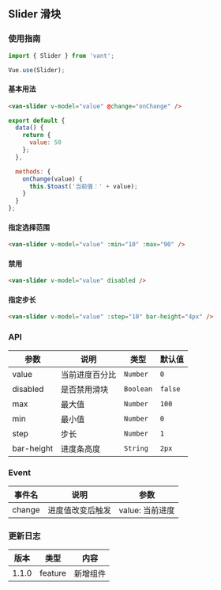 ## Slider 滑块

### 使用指南
``` javascript
import { Slider } from 'vant';

Vue.use(Slider);
```

#### 基本用法

```html
<van-slider v-model="value" @change="onChange" />
```

```js
export default {
  data() {
    return {
      value: 50
    };
  },

  methods: {
    onChange(value) {
      this.$toast('当前值：' + value);
    }
  }
};
```

#### 指定选择范围

```html
<van-slider v-model="value" :min="10" :max="90" />
```

#### 禁用

```html
<van-slider v-model="value" disabled />
```

#### 指定步长

```html
<van-slider v-model="value" :step="10" bar-height="4px" />
```

### API

| 参数       | 说明      | 类型       | 默认值       |
|-----------|-----------|-----------|-------------|
| value | 当前进度百分比 | `Number` | `0` |
| disabled | 是否禁用滑块 | `Boolean` | `false` |
| max | 最大值 | `Number` | `100` |
| min | 最小值 | `Number` | `0` |
| step | 步长 | `Number` | `1` |
| bar-height | 进度条高度 | `String` | `2px` |

### Event

| 事件名 | 说明 | 参数 |
|-----------|-----------|-----------|
| change | 进度值改变后触发 | value: 当前进度 |

### 更新日志

| 版本 | 类型 | 内容 |
|-----------|-----------|-----------|
| 1.1.0 | feature | 新增组件 |
